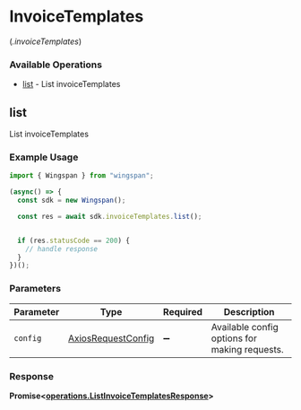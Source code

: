 # InvoiceTemplates
(*.invoiceTemplates*)

### Available Operations

* [list](#list) - List invoiceTemplates

## list

List invoiceTemplates

### Example Usage

```typescript
import { Wingspan } from "wingspan";

(async() => {
  const sdk = new Wingspan();

  const res = await sdk.invoiceTemplates.list();


  if (res.statusCode == 200) {
    // handle response
  }
})();
```

### Parameters

| Parameter                                                    | Type                                                         | Required                                                     | Description                                                  |
| ------------------------------------------------------------ | ------------------------------------------------------------ | ------------------------------------------------------------ | ------------------------------------------------------------ |
| `config`                                                     | [AxiosRequestConfig](https://axios-http.com/docs/req_config) | :heavy_minus_sign:                                           | Available config options for making requests.                |


### Response

**Promise<[operations.ListInvoiceTemplatesResponse](../../models/operations/listinvoicetemplatesresponse.md)>**

